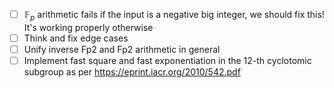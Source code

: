 - [ ] $\mathbb{F}_p$ arithmetic fails if the input is a negative big integer, we should fix this! It's working properly otherwise
- [ ] Think and fix edge cases
- [ ] Unify inverse Fp2 and Fp2 arithmetic in general
- [ ] Implement fast square and fast exponentiation in the 12-th cyclotomic subgroup as per https://eprint.iacr.org/2010/542.pdf